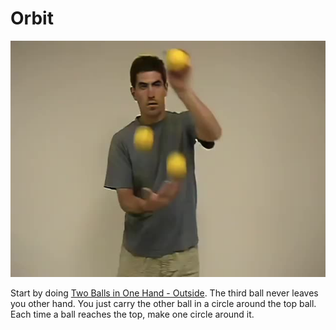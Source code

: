 # Orbit

![Orbit](/resources/videos/poster/orbit.jpg)

Start by doing [Two Balls in One Hand - Outside](twoinonehand-outside.md). The third ball never leaves you other hand. You just carry the other ball in a circle around the top ball. Each time a ball reaches the top, make one circle around it.


